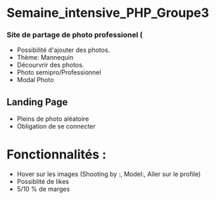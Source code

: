 # Semaine_intensive_PHP_Groupe3


### Site de partage de photo professionel (

- Possibilité d'ajouter des photos.
- Thème: Mannequin
- Décourvrir des photos.
- Photo semipro/Professionnel
- Modal Photo


## Landing Page 

- Pleins de photo aléatoire
- Obligation de se connecter

# Fonctionnalités :

- Hover sur les images (Shooting by :, Model:, Aller sur le profile)
- Possiblité de likes
- 5/10 % de marges
